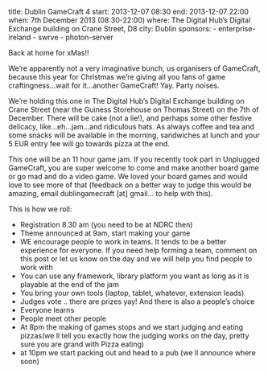 title: Dublin GameCraft 4
start: 2013-12-07 08:30
end: 2013-12-07 22:00
when: 7th December 2013 (08:30-22:00)
where: The Digital Hub’s Digital Exchange building on Crane Street, D8
city: Dublin
sponsors: 
    - enterprise-ireland
    - swrve
    - photon-server

Back at home for xMas!!

We’re apparently not a very imaginative bunch, us organisers of GameCraft, because this year for Christmas we’re giving all you fans of game craftingness…wait for it…another GameCraft! Yay. Party noises.

We’re holding this one in The Digital Hub’s Digital Exchange building on Crane Street (near the Guiness Storehouse on Thomas Street) on the 7th of December. There will be cake (not a lie!), and perhaps some other festive delicacy, like…eh…jam…and ridiculous hats. As always coffee and tea and some snacks will be available in the morning, sandwiches at lunch and your 5 EUR entry fee will go towards pizza at the end.

This one will be an 11 hour game jam. If you recently took part in Unplugged GameCraft, you are super welcome to come and make another board game or go mad and do a video game. We loved your board games and would love to see more of that (feedback on a better way to judge this would be amazing, email dublingamecraft [at] gmail… to help with this). 

This is how we roll:

- Registration 8.30 am (you need to be at NDRC then)
- Theme announced at 9am, start making your game
- WE encourage people to work in teams. It tends to be a better experience for everyone. If you need help forming a team, comment on this post or let us know on the day and we will help you find people to work with
- You can use any framework, library platform you want as long as it is playable at the end of the jam
- You bring your own tools (laptop, tablet, whatever, extension leads)
- Judges vote .. there are prizes yay! And there is also a people’s choice
- Everyone learns
- People meet other people
- At 8pm the making of games stops and we start judging and eating pizzas(we ll tell you exactly how the judging works on the day, pretty sure you are grand with Pizza eating)
- at 10pm we start packing out and head to a pub (we ll announce where soon)
